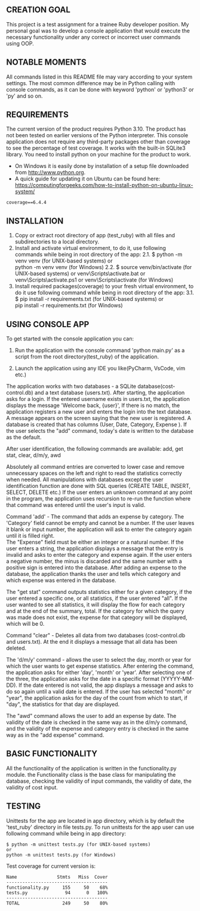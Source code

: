 ## CREATION GOAL
This project is a test assignment for a trainee Ruby developer position. My personal goal was to develop a console application that would execute the necessary functionality under any correct or incorrect user commands using OOP.

## NOTABLE MOMENTS
All commands listed in this README file may vary according to your system settings.
The most common difference may be in Python calling with console commands, as it can be done with keyword 'python' or 'python3' or 'py' and so on.


## REQUIREMENTS
The current version of the product requires Python 3.10. The product has not been tested on earlier versions of the Python interpreter.
This console application does not require any third-party packages other than coverage to see the percentage of test coverage. It works with the built-in SQLite3 library.
You need to install python on your machine for the product to work. 
- On Windows it is easily done by installation of a setup file downloaded from  http://www.python.org. 
- A quick guide for updating it on Ubuntu can be found here:
https://computingforgeeks.com/how-to-install-python-on-ubuntu-linux-system/
```
coverage==6.4.4
```
## INSTALLATION
1. Copy or extract root directory of app (test_ruby) with all files and subdirectories to a local directory.
2. Install and activate virtual environment, to do it, use following commands while being in root directory of the app:
    2.1. $ python -m venv venv (for UNIX-based systems) 
         or 	
         python -m venv venv (for Windows)
    2.2. $ source venv/bin/activate  (for UNIX-based systems) 
         or
         venv\Scripts\activate.bat or venv\Scripts\activate.ps1 or venv\Scripts\activate (for Windows)
3. Install required packages(coverage) to your fresh virtual environment, to do it use following command while being in root directory 
of the app:
    3.1. $ pip install -r requirements.txt (for UNIX-based systems) 
         or 	
         pip install -r requirements.txt (for Windows)

## USING CONSOLE APP
To get started with the console application you can:    

1. Run the application with the console command  'python main.py' as a script from the root directory(test_ruby) of the application.

2. Launch the application using any IDE you like(PyCharm, VsCode, vim etc.)

The application works with two databases - a SQLite database(cost-control.db) and a text database (users.txt).
After starting, the application asks for a login. If the entered username exists in users.txt, the application displays the message 'Welcome back, {user}', 
If there is no match, the application registers a new user and enters the login into the text database. 
A message appears on the screen saying that the new user is registered. 
A database is created that has columns (User, Date, Category, Expense ). If the user selects the "add" command, today's date is written to the database as the default.

After user identification, the following commands are available:
add, get stat, clear, d/m/y, awd

Absolutely all command entries are converted to lower case and remove unnecessary spaces on the left and right to read the statistics correctly when needed.
All manipulations with databases except the user identification function are done with SQL queries (CREATE TABLE, INSERT, SELECT, DELETE etc.)
If the user enters an unknown command at any point in the program, the application uses recursion to re-run the function where that command was entered until the user's input is valid.



Command 'add' - The command that adds an expense by category. The 'Category' field cannot be empty and cannot be a number. 
If the user leaves it blank or input number, the application will ask to enter the category again until it is filled right.  
The "Expense" field must be either an integer or a natural number. If the user enters a string, the application displays a message 
that the entry is invalid and asks to enter the category and expense again. 
If the user enters a negative number, the minus is discarded and the same number with a positive sign is entered into the database. 
After adding an expense to the database, the application thanks the user and tells which category and which expense was entered in the database.



The "get stat" command outputs statistics either for a given category, if the user entered a specific one, or all statistics, if the user entered "all". 
If the user wanted to see all statistics, it will display the flow for each category and at the end of the summary, total. 
If the category for which the query was made does not exist, the expense for that category will be displayed, which will be 0.



Command "clear" - Deletes all data from two databases (cost-control.db and users.txt). At the end it displays a message that all data has been deleted.



The 'd/m/y' command - allows the user to select the day, month or year for which the user wants to get expense statistics. After entering the command, 
the application asks for either 'day', 'month' or 'year'. After selecting one of the three, the application asks for the date in a specific format (YYYYY-MM-DD).
If the date entered is not valid, the app displays a message and asks to do so again until a valid date is entered. 
If the user has selected "month" or "year", the application asks for the day of the count from which to start, if "day", the statistics for that day are displayed. 



The "awd" command allows the user to add an expense by date. The validity of the date is checked in the same way as in the d/m/y command, 
and the validity of the expense and category entry is checked in the same way as in the "add expense" command. 

## BASIC FUNCTIONALITY
All the functionality of the application is written in the functionality.py module. 
the Functionality class is the base class for manipulating the database, checking the validity of input commands, the validity of date, the validity of cost input.

## TESTING
Unittests for the app are located in app directory, which is by default the 'test_ruby' directory  in file tests.py.
To run unittests for the app user can use following command while being in app directory:
```
$ python -m unittest tests.py (for UNIX-based systems) 
or
python -m unittest tests.py (for Windows)
```
Test coverage for current version is:
```
Name               Stmts   Miss  Cover
--------------------------------------
functionality.py     155     50    68%
tests.py              94      0   100%
--------------------------------------
TOTAL                249     50    80%

```




